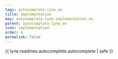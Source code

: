 ```yaml
---
tags: autocomplete-lyne_en
title: Implementation
key: autocomplete-lyne-implementation_en
parent: autocomplete-lyne_en
icon: implementation
order: 4
permalink: false  
---
```

{{ lyne.readmes.autocomplete.autocomplete | safe }}


